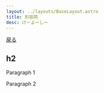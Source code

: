 ```yaml
---
layout: ../layouts/BaseLayout.astro
title: 形容詞
desc: けーよーしー
---
```




[戻る](/.)

## h2

Paragraph 1

Paragraph 2
